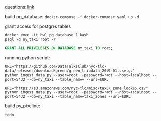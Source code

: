 questions: [link](https://github.com/DataTalksClub/data-engineering-zoomcamp/blob/main/cohorts/2023/week_1_docker_sql/homework.md)

build pg_database: `docker-compose -f docker-compose.yaml up -d`

grant access for postgres tables
```commandline
docker exec -it hw1_pg_database_1 bash
psql -d ny_taxi root -W
```
```sql
GRANT ALL PRIVILEGES ON DATABASE ny_taxi TO root;
```

running python script: 
```commandline
URL="https://github.com/DataTalksClub/nyc-tlc-data/releases/download/green/green_tripdata_2019-01.csv.gz"
python ingest_data.py --user=root --password=root --host=localhost --port=5432 --db=ny_taxi --table_name= --url=$URL

URL="https://s3.amazonaws.com/nyc-tlc/misc/taxi+_zone_lookup.csv"
python ingest_data.py --user=root --password=root --host=localhost --port=5432 --db=ny_taxi --table_name=taxi_zones --url=$URL
```
build py_pipeline: 
```commandline
todo
```